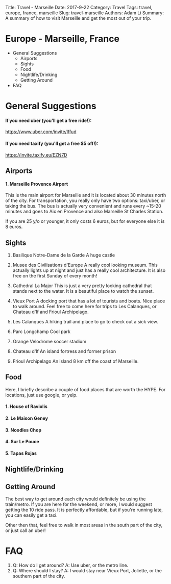 Title: Travel - Marseille
Date: 2017-9-22
Category: Travel
Tags: travel, europe, france, marseille
Slug: travel-marseille
Authors: Adam Li
Summary: A summary of how to visit Marseille and get the most out of your trip.

# Europe - Marseille, France
<!-- MarkdownTOC -->

- General Suggestions
    - Airports
    - Sights
    - Food
    - Nightlife/Drinking
    - Getting Around
- FAQ

<!-- /MarkdownTOC -->

# General Suggestions

#### If you need uber (you'll get a free ride!):
https://www.uber.com/invite/lffud
#### If you need taxify (you'll get a free $5 off!):
https://invite.taxify.eu/EZN7D


## Airports
#### 1. Marseille Provence Airport
This is the main airport for Marseille and it is located about 30 minutes north of the city. For transportation, you really only have two options: taxi/uber, or taking the bus. The bus is actually very convenient and runs every ~15-20 minutes and goes to Aix en Provence and also Marseille St Charles Station. 

If you are 25 y/o or younger, it only costs 6 euros, but for everyone else it is 8 euros. 

## Sights
1. Basilique Notre-Dame de la Garde
A huge castle

2. Musee des Civilisations d'Europe
A really cool looking museum. This actually lights up at night and just has a really cool architecture. It is also free on the first Sunday of every month!

3. Cathedral La Major
This is just a very pretty looking cathedral that stands next to the water. It is a beautiful place to watch the sunset.

4. Vieux Port
A docking port that has a lot of tourists and boats. Nice place to walk around. Feel free to come here for trips to Les Calanques, or Chateau d'lf and Frioul Archipelago. 

5. Les Calanques
A hiking trail and place to go to check out a sick view.

6. Parc Longchamp
Cool park

7. Orange Velodrome
soccer stadium

8. Chateau d'lf
An island fortress and former prison 

9. Frioul Archipelago
An island 8 km off the coast of Marseille.


## Food
Here, I briefly describe a couple of food places that are worth the HYPE. For locations, just use google, or yelp.
#### 1. House of Raviolis

#### 2. Le Maison Geney

#### 3. Noodles Chop

#### 4. Sur Le Pouce

#### 5. Tapas Rojas

## Nightlife/Drinking


## Getting Around
The best way to get around each city would definitely be using the train/metro. If you are here for the weekend, or more, I would suggest getting the 10 ride pass. It is perfectly affordable, but if you're running late, you can easily get a taxi.

Other then that, feel free to walk in most areas in the south part of the city, or just call an uber!

# FAQ
1. Q: How do I get around?
A: Use uber, or the metro line.
2. Q: Where should I stay?
A: I would stay near Vieux Port, Joliette, or the southern part of the city.

